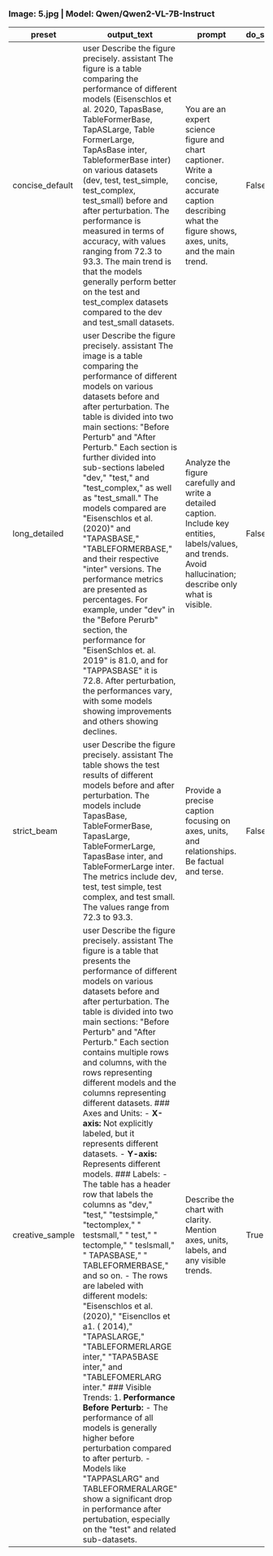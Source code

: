 ### Image: 5.jpg | Model: Qwen/Qwen2-VL-7B-Instruct

| preset | output_text | prompt | do_sample | max_new_tokens | no_repeat_ngram_size | num_beams | repetition_penalty | temperature | top_p |
| --- | --- | --- | --- | --- | --- | --- | --- | --- | --- |
| concise_default | user Describe the figure precisely. assistant The figure is a table comparing the performance of different models (Eisenschlos et al. 2020, TapasBase, TableFormerBase, TapASLarge, Table FormerLarge, TapAsBase inter, TableformerBase inter) on various datasets (dev, test, test_simple, test_complex, test_small) before and after perturbation. The performance is measured in terms of accuracy, with values ranging from 72.3 to 93.3. The main trend is that the models generally perform better on the test and test_complex datasets compared to the dev and test_small datasets. | You are an expert science figure and chart captioner. Write a concise, accurate caption describing what the figure shows, axes, units, and the main trend. | False | 384 | 3 | 3 | 1.05 |  |  |
| long_detailed | user Describe the figure precisely. assistant The image is a table comparing the performance of different models on various datasets before and after perturbation. The table is divided into two main sections: "Before Perturb" and "After Perturb." Each section is further divided into sub-sections labeled "dev," "test," and "test_complex," as well as "test_small." The models compared are "Eisenschlos et al. (2020)" and "TAPASBASE," "TABLEFORMERBASE," and their respective "inter" versions. The performance metrics are presented as percentages. For example, under "dev" in the "Before Perurb" section, the performance for "EisenSchlos et. al. 2019" is 81.0, and for "TAPPASBASE" it is 72.8. After perturbation, the performances vary, with some models showing improvements and others showing declines. | Analyze the figure carefully and write a detailed caption. Include key entities, labels/values, and trends. Avoid hallucination; describe only what is visible. | False | 768 | 3 | 3 | 1.07 |  |  |
| strict_beam | user Describe the figure precisely. assistant The table shows the test results of different models before and after perturbation. The models include TapasBase, TableFormerBase, TapasLarge, TableFormerLarge, TapasBase inter, and TableFormerLarge inter. The metrics include dev, test, test simple, test complex, and test small. The values range from 72.3 to 93.3. | Provide a precise caption focusing on axes, units, and relationships. Be factual and terse. | False | 512 | 4 | 5 | 1.1 |  |  |
| creative_sample | user Describe the figure precisely. assistant The figure is a table that presents the performance of different models on various datasets before and after perturbation. The table is divided into two main sections: "Before Perturb" and "After Perturb." Each section contains multiple rows and columns, with the rows representing different models and the columns representing different datasets.  ### Axes and Units: - **X-axis:** Not explicitly labeled, but it represents different datasets. - **Y-axis:** Represents different models.  ### Labels: - The table has a header row that labels the columns as "dev," "test," "testsimple," "tectomplex," " testsmall," " test," " tectomple," " teslsmall," " TAPASBASE," " TABLEFORMERBASE," and so on. - The rows are labeled with different models: "Eisenschlos et al. (2020)," "Eisencllos et a1. ( 2014)," "TAPASLARGE," "TABLEFORMERLARGE inter," "TAPA5BASE inter," and "TABLEFOMERLARG inter."  ### Visible Trends: 1. **Performance Before Perturb:**    - The performance of all models is generally higher before perturbation compared to after perturb.    - Models like "TAPPASLARG" and TABLEFORMERALARGE" show a significant drop in performance after pertubation, especially on the "test" and related sub-datasets. | Describe the chart with clarity. Mention axes, units, labels, and any visible trends. | True | 512 | 3 | 1 | 1.02 | 0.6 | 0.9 |
